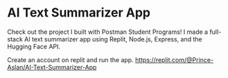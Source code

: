 # AI Text Summarizer App


Check out the project I built with Postman Student Programs! I made a full-stack AI text summarizer app using Replit, Node.js, Express, and the Hugging Face API.

Create an account on replit and run the app. https://replit.com/@Prince-Aslan/AI-Text-Summarizer-App
 
